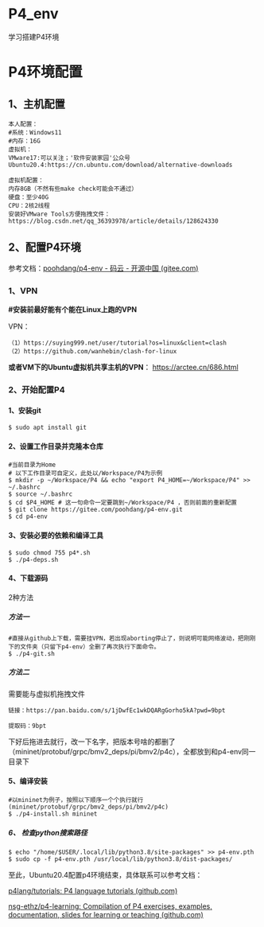 # P4_env
学习搭建P4环境
# P4环境配置

## 1、主机配置

```
本人配置：
#系统：Windows11
#内存：16G
虚拟机：
VMware17:可以关注；'软件安装家园'公众号
Ubuntu20.4:https://cn.ubuntu.com/download/alternative-downloads

虚拟机配置：
内存8GB（不然有些make check可能会不通过）
硬盘：至少40G
CPU：2核2线程
安装好VMware Tools方便拖拽文件：https://blog.csdn.net/qq_36393978/article/details/128624330
```

## 2、配置P4环境

参考文档：[poohdang/p4-env - 码云 - 开源中国 (gitee.com)](https://gitee.com/poohdang/p4-env/tree/advanced)

### 1、VPN

**#安装前最好能有个能在Linux上跑的VPN**

VPN：

```http
（1）https://suying999.net/user/tutorial?os=linux&client=clash
（2）https://github.com/wanhebin/clash-for-linux
```

**或者VM下的Ubuntu虚拟机共享主机的VPN**：
https://arctee.cn/686.html





### 2、开始配置P4

#### 1、安装git

```shell
$ sudo apt install git
```

#### 2、设置工作目录并克隆本仓库

```shell
#当前目录为Home
# 以下工作目录可自定义，此处以/Workspace/P4为示例
$ mkdir -p ~/Workspace/P4 && echo "export P4_HOME=~/Workspace/P4" >> ~/.bashrc  
$ source ~/.bashrc
$ cd $P4_HOME # 这一句命令一定要跳到~/Workspace/P4 ，否则前面的重新配置
$ git clone https://gitee.com/poohdang/p4-env.git
$ cd p4-env
```

#### 3、安装必要的依赖和编译工具

```shell
$ sudo chmod 755 p4*.sh
$ ./p4-deps.sh
```

#### 4、下载源码

2种方法

##### 方法一

```shell
#直接从github上下载，需要挂VPN，若出现aborting停止了，则说明可能网络波动，把刚刚下的文件夹（只留下p4-env）全删了再次执行下面命令。
$ ./p4-git.sh
```

##### 方法二

需要能与虚拟机拖拽文件

```
链接：https://pan.baidu.com/s/1jDwfEc1wkDQARgGorho5kA?pwd=9bpt

提取码：9bpt
```

下好后拖进去就行，改一下名字，把版本号啥的都删了（mininet/protobuf/grpc/bmv2_deps/pi/bmv2/p4c），全都放到和p4-env同一目录下

#### 5、编译安装

```shell
#以mininet为例子，按照以下顺序一个个执行就行(mininet/protobuf/grpc/bmv2_deps/pi/bmv2/p4c)
$ ./p4-install.sh mininet 
```

##### 6、 检查python搜索路径

```shell
$ echo "/home/$USER/.local/lib/python3.8/site-packages" >> p4-env.pth
$ sudo cp -f p4-env.pth /usr/local/lib/python3.8/dist-packages/
```



至此，Ubuntu20.4配置p4环境结束，具体联系可以参考文档：

[p4lang/tutorials: P4 language tutorials (github.com)](https://github.com/p4lang/tutorials/tree/master)

[nsg-ethz/p4-learning: Compilation of P4 exercises, examples, documentation, slides for learning or teaching (github.com)](https://github.com/nsg-ethz/p4-learning)
